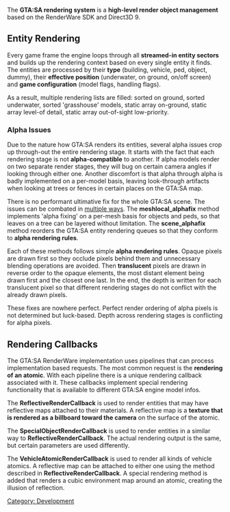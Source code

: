 The **GTA:SA rendering system** is a **high-level render object management** based on the RenderWare SDK and Direct3D 9.

Entity Rendering
----------------

Every game frame the engine loops through all **streamed-in entity sectors** and builds up the rendering context based on every single entity it finds. The entities are processed by their **type** (building, vehicle, ped, object, dummy), their **effective position** (underwater, on ground, on/off screen) and **game configuration** (model flags, handling flags).

As a result, multiple rendering lists are filled: sorted on ground, sorted underwater, sorted 'grasshouse' models, static array on-ground, static array level-of detail, static array out-of-sight low-priority.

### Alpha Issues

Due to the nature how GTA:SA renders its entities, several alpha issues crop up through-out the entire rendering stage. It starts with the fact that each rendering stage is not **alpha-compatible** to another. If alpha models render on two separate render stages, they will bug on certain camera angles if looking through either one. Another discomfort is that alpha through alpha is badly implemented on a per-model basis, leaving look-through artifacts when looking at trees or fences in certain places on the GTA:SA map.

There is no performant ultimative fix for the whole GTA:SA scene. The issues can be combated in [multiple ways](/docs/mta-eir/functions/enginesetworldrendermode.md "wikilink"). The **meshlocal\_alphafix** method implements 'alpha fixing' on a per-mesh basis for objects and peds, so that leaves on a tree can be layered without limitation. The **scene\_alphafix** method reorders the GTA:SA entity rendering queues so that they conform to **alpha rendering rules**.

Each of these methods follows simple **alpha rendering rules**. Opaque pixels are drawn first so they occlude pixels behind them and unnecessary blending operations are avoided. Then **translucent** pixels are drawn in reverse order to the opaque elements, the most distant element being drawn first and the closest one last. In the end, the depth is written for each translucent pixel so that different rendering stages do not conflict with the already drawn pixels.

These fixes are nowhere perfect. Perfect render ordering of alpha pixels is not determined but luck-based. Depth across rendering stages is conflicting for alpha pixels.

Rendering Callbacks
-------------------

The GTA:SA RenderWare implementation uses pipelines that can process implementation based requests. The most common request is the **rendering of an atomic**. With each pipeline there is a unique rendering callback associated with it. These callbacks implement special rendering functionality that is available to different GTA:SA engine model infos.

The **ReflectiveRenderCallback** is used to render entities that may have reflective maps attached to their materials. A reflective map is a **texture that is rendered as a billboard toward the camera** on the surface of the atomic.

The **SpecialObjectRenderCallback** is used to render entities in a similar way to **ReflectiveRenderCallback**. The actual rendering output is the same, but certain parameters are used differently.

The **VehicleAtomicRenderCallback** is used to render all kinds of vehicle atomics. A reflective map can be attached to either one using the method described in **ReflectiveRenderCallback**. A special rendering method is added that renders a cubic environment map around an atomic, creating the illusion of reflection.

[Category: Development](/docs/category-_development.md "wikilink")
